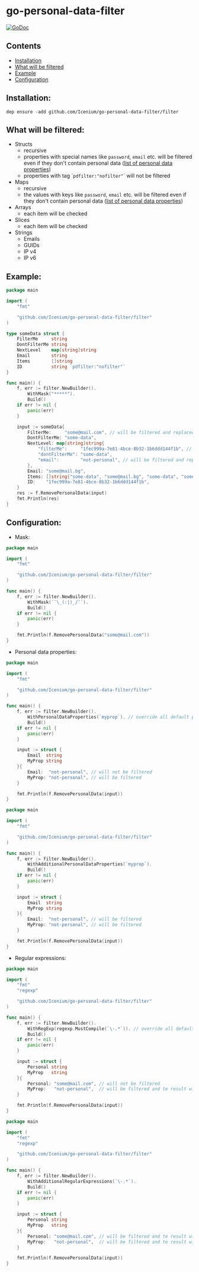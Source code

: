 # go-personal-data-filter
[![GoDoc](https://godoc.org/github.com/Icenium/go-personal-data-filter/filter?status.svg)](https://godoc.org/github.com/Icenium/go-personal-data-filter/filter)

## Contents
- [Installation](#installation)
- [What will be filtered](#what-will-be-filtered)
- [Example](#example)
- [Configuration](#configuration)

## Installation:
```shell
dep ensure -add github.com/Icenium/go-personal-data-filter/filter
```

## What will be filtered:
- Structs
	- recursive
	- properties with special names like `password`, `email` etc. will be filtered even if they don't contain personal data ([list of personal data properties](./filter/builder.go#L23))
	- properties with tag \``pdfilter:"nofilter"`\` will not be filtered
- Maps
	- recursive
	- the values with keys like `password`, `email` etc. will be filtered even if they don't contain personal data ([list of personal data properties](./filter/builder.go#L23))
- Arrays
	- each item will be checked
- Slices
	- each item will be checked
- Strings
	- Emails
	- GUIDs
	- IP v4
	- IP v6

## Example:
```Go
package main

import (
	"fmt"

	"github.com/Icenium/go-personal-data-filter/filter"
)

type someData struct {
	FilterMe     string
	DontFilterMe string
	NextLevel    map[string]string
	Email        string
	Items        []string
	ID           string `pdfilter:"nofilter"`
}

func main() {
	f, err := filter.NewBuilder().
		WithMask("*****").
		Build()
	if err != nil {
		panic(err)
	}

	input := someData{
		FilterMe:     "some@mail.com", // will be filtered and replaced with *****
		DontFilterMe: "some-data",
		NextLevel: map[string]string{
			"filterMe":     "1fec999a-7e81-4bce-8b32-1b6ddd144f1b", // will be filtered and replaced with *****
			"dontFilterMe": "some-data",
			"email":        "not-personal", // will be filtered and replaced with *****
		},
		Email: "some@mail.bg",                                                     // will be filtered and replaced with *****
		Items: []string{"some-data", "some@mail.bg", "some-data", "some@mail.bg"}, // will be filtered and the result will be ["some-data", "*****", "some-data", "*****"]
		ID:    "1fec999a-7e81-4bce-8b32-1b6ddd144f1b",                             // this field will not be filtered because of the nofilter setting in the pdfilter tag
	}
	res := f.RemovePersonalData(input)
	fmt.Println(res)
}
```

## Configuration:
- Mask:
```Go
package main

import (
	"fmt"

	"github.com/Icenium/go-personal-data-filter/filter"
)

func main() {
	f, err := filter.NewBuilder().
		WithMask(`¯\_(:|)_/¯`).
		Build()
	if err != nil {
		panic(err)
	}

	fmt.Println(f.RemovePersonalData("some@mail.com"))
}
```
- Personal data properties:
```Go
package main

import (
	"fmt"

	"github.com/Icenium/go-personal-data-filter/filter"
)

func main() {
	f, err := filter.NewBuilder().
		WithPersonalDataProperties(`myprop`). // override all default personal data properties.
		Build()
	if err != nil {
		panic(err)
	}

	input := struct {
		Email  string
		MyProp string
	}{
		Email:  "not-personal", // will not be filtered
		MyProp: "not-personal", // will be filtered
	}

	fmt.Println(f.RemovePersonalData(input))
}
```
```Go
package main

import (
	"fmt"

	"github.com/Icenium/go-personal-data-filter/filter"
)

func main() {
	f, err := filter.NewBuilder().
		WithAdditionalPersonalDataProperties(`myprop`).
		Build()
	if err != nil {
		panic(err)
	}

	input := struct {
		Email  string
		MyProp string
	}{
		Email:  "not-personal", // will be filtered
		MyProp: "not-personal", // will be filtered
	}

	fmt.Println(f.RemovePersonalData(input))
}
```
- Regular expressions:
```Go
package main

import (
	"fmt"
	"regexp"

	"github.com/Icenium/go-personal-data-filter/filter"
)

func main() {
	f, err := filter.NewBuilder().
		WithRegExp(regexp.MustCompile(`\-.*`)). // override all default regular expressions.
		Build()
	if err != nil {
		panic(err)
	}

	input := struct {
		Personal string
		MyProp   string
	}{
		Personal: "some@mail.com", // will not be filtered
		MyProp:   "not-personal",  // will be filtered and te result will be "not"
	}

	fmt.Println(f.RemovePersonalData(input))
}
```
```Go
package main

import (
	"fmt"
	"regexp"

	"github.com/Icenium/go-personal-data-filter/filter"
)

func main() {
	f, err := filter.NewBuilder().
		WithAdditionalRegularExpressions(`\-.*`).
		Build()
	if err != nil {
		panic(err)
	}

	input := struct {
		Personal string
		MyProp   string
	}{
		Personal: "some@mail.com", // will be filtered and te result will be ""
		MyProp:   "not-personal",  // will be filtered and te result will be "not"
	}

	fmt.Println(f.RemovePersonalData(input))
}
```

